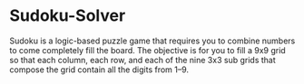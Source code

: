 # Sudoku-Solver

Sudoku is a logic-based puzzle game that requires you to combine numbers to come completely fill the board. The objective is for you to fill a 9x9 grid so that each column, each row, and each of the nine 3x3 sub grids that compose the grid contain all the digits from 1–9.
